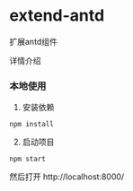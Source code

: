 # extend-antd
扩展antd组件

详情介绍

### 本地使用

1. 安装依赖

`npm install`

2. 启动项目

`npm start`

然后打开 http://localhost:8000/
